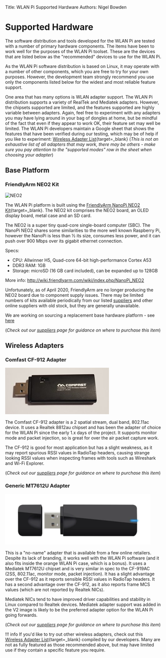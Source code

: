 Title: WLAN Pi Supported Hardware
Authors: Nigel Bowden

# Supported Hardware

The software distribution and tools developed for the WLAN Pi are tested with a number of primary hardware components. The items have been to work well for the purposes of the WLAN Pi toolset. These are the devices that are listed below as the "recommended" devices to use for the WLAN Pi.

As the WLAN Pi software distribution is based on Linux, it may operate with a number of other components, which you are free to try for your own purposes. However, the development team strongly recommend you use only the components listed below for the widest and most reliable feature support.

One area that has many options is WLAN adapter support. The WLAN Pi distribution supports a variety of RealTek and Mediatek adapters. However, the chipsets supported are limited, and the features supported are highly variable between adapters. Again, feel free to experiment with any adapters you may have lying around in your bag of dongles at home, but be mindful of the fact that even if they appear to work OK, their feature set may well be limited. The WLAN Pi developers maintain a Google sheet that shows the features that have been verified during our testing, which may be of help if you like to experiment: [Wireless Adapter List][dongle_doc]{target=_blank} (_This is not an exhaustive list of all adapters that may work, there may be others - make sure you pay attention to the "supported modes" row in the sheet when choosing your adapter_)

## Base Platform 

### FriendlyArm NEO2 Kit
![NEO2](images/neo2_bare.jpg)

The WLAN Pi platform is built using the [FriendlyArm NanoPi NEO2 Kit][NEO2]{target=_blank}. The NEO2 kit comprises the NEO2 board, an OLED display board, metal case and an SD card. 

The NEO2 is a super tiny quad-core single-board computer (SBC). The NanoPi NEO2 shares some similarities to the more well known Raspberry Pi, however the NanoPi is less than ½ its size, consumes less power, and it can push over 900 Mbps over its gigabit ethernet connection.

Specs:

- CPU: Allwinner H5, Quad-core 64-bit high-performance Cortex A53
- DDR3 RAM: 1GB
- Storage: microSD (16 GB card included), can be expanded up to 128GB

More info: <http://wiki.friendlyarm.com/wiki/index.php/NanoPi_NEO2>

Unfortunately, as of April 2020, FriendlyArm are no longer producing the NEO2 board due to component supply issues. There may be limited numbers of kits available periodically from our listed [suppliers][suppliers] and other online suppliers with old stock, but they are generally unavailable.

We are working on sourcing a replacement base hardware platform - see [here][availability]

(_Check out our [suppliers][suppliers] page for guidance on where to purchase this item_)

## Wireless Adapters

### Comfast CF-912 Adapter
![CF-912](images/cf912.jpg)

The Comfast CF-912 adapter is a 2 spatial stream, dual band, 802.11ac device. It uses a Realtek 8812au chipset and has been the adapter of choice for the WLAN Pi since the early 1.x days of the project. It supports monitor mode and packet injection, so is great for over the air packet capture work. 

The CF-912 is good for most application but has a slight weakness, as it may report spurious RSSI values in RadioTap headers, causing strange looking RSSI values when inspecting frames with tools such as Wireshark and Wi-Fi Explorer.

(_Check out our [suppliers][suppliers] page for guidance on where to purchase this item_)

### Generic MT7612U Adapter
![MT7612u](images/mt7612u_adapter.png)

This is a "no-name" adapter that is available from a few online retailers. Despite its lack of branding, it works well with the WLAN Pi software (and it also fits inside the orange WLAN Pi case, which is a bonus). It uses a Mediatek MT7612U chipset and is very similar in spec to the CF-919AC (2SS, 802.11ac, monitor mode, packet injection). It has a slight advantage over the CF-912 as it reports sensible RSSI values in RadioTap headers. It has a second advantage over the CF-912, as it also reports frame MCS values (which are not reported by Realtek NICs). 

Mediatek NICs tend to have improved driver capabilities and stability in Linux compared to Realtek devices. Mediatek adapter support was added in the V2 image is likely to be the preferred adapter option for the WLAN Pi going forwards. 

(_Check out our [suppliers][suppliers] page for guidance on where to purchase this item_)

!!! info
    If you'd like to try out other wireless adapters, check out this [Wireless Adapter List][dongle_doc]{target=_blank} compiled by our developers. Many are not as fully featured as those recommended above, but may have limited use if they contain a specific feature you require.

<!-- Link list -->
[NEO2]: https://www.friendlyarm.com/index.php?route=product/product&product_id=189
[dongle_doc]: https://docs.google.com/spreadsheets/d/1yAjO2vZuIfJ9BwI5cQ_qu72HpyEuETj4Zd7bWBnskDM/edit#gid=0
[suppliers]: suppliers.md
[availability]: faq.md#i-hear-the-neo2-is-no-longer-available-when-will-replacement-hardware-be-available


